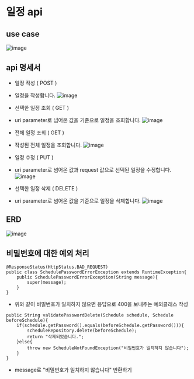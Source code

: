 # 일정 api

## use case

![image](https://github.com/RamuneOrch/schedule-manage/assets/65538799/b8a31c1b-7916-4055-9cb1-2075105383dc)


## api 명세서

- 일정 작성 ( POST )
- 일정을 작성합니다.
![image](https://github.com/RamuneOrch/schedule-manage/assets/65538799/fee73ce2-27e1-4d48-b619-a0678554a06a)

- 선택한 일정 조회 ( GET )
- uri parameter로 넘어온 값을 기준으로 일정을 조회합니다.
![image](https://github.com/RamuneOrch/schedule-manage/assets/65538799/88fccfd2-ebd0-45ef-8701-552ee94f8e78)

- 전체 일정 조회 ( GET )
- 작성된 전체 일정을 조회합니다.
![image](https://github.com/RamuneOrch/schedule-manage/assets/65538799/e67c156f-2cdd-4506-b563-c2e0b34a03aa)

- 일정 수정 ( PUT )
- uri parameter로 넘어온 값과 request 값으로 선택된 일정을 수정합니다.
![image](https://github.com/RamuneOrch/schedule-manage/assets/65538799/a35d135c-7e2e-4f07-a785-9ead13966026)

- 선택한 일정 삭제 ( DELETE )
- uri parameter로 넘어온 값을 기준으로 일정을 삭제합니다.
![image](https://github.com/RamuneOrch/schedule-manage/assets/65538799/5ca28fa2-c423-467d-8dba-f60f38dfbec4)



## ERD

![image](https://github.com/RamuneOrch/schedule-manage/assets/65538799/6ddca627-ef7b-4ce0-8b74-9d7c0647f21a)

## 비밀번호에 대한 예외 처리

```
@ResponseStatus(HttpStatus.BAD_REQUEST)
public class SchedulePasswordErrorException extends RuntimeException{
    public SchedulePasswordErrorException(String message){
        super(message);
    }
}
```

- 위와 같이 비밀번호가 일치하지 않으면 응답으로 400을 보내주는 예외클래스 작성

```
public String validatePasswordDelete(Schedule schedule, Schedule beforeSchedule){
    if(schedule.getPassword().equals(beforeSchedule.getPassword())){
        scheduleRepository.delete(beforeSchedule);
        return "삭제되었습니다.";
    }else{
        throw new ScheduleNotFoundException("비밀번호가 일치하지 않습니다");
    }
}
```

- message로 "비밀번호가 일치하지 않습니다" 반환하기
